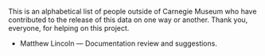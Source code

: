 This is an alphabetical list of people outside of Carnegie Museum who have contributed to the release of this data on one way or another.  Thank you, everyone, for helping on this project.


* Matthew Lincoln — Documentation review and suggestions.